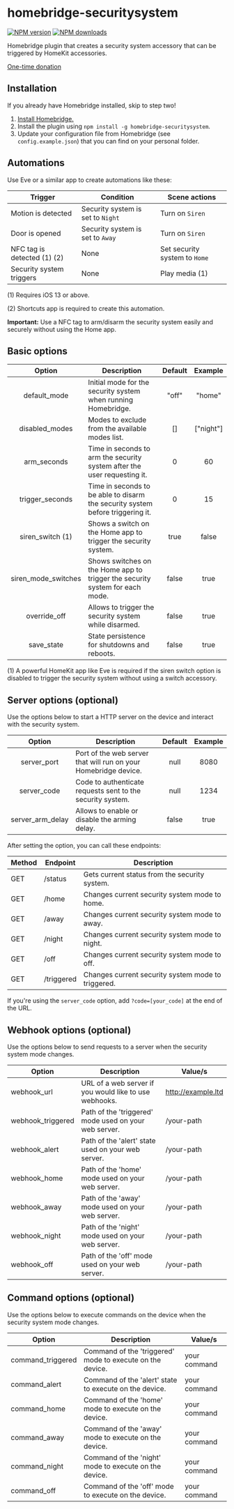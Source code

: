 # homebridge-securitysystem
[![NPM version](https://img.shields.io/npm/v/homebridge-securitysystem.svg)](https://www.npmjs.com/package/homebridge-securitysystem) [![NPM downloads](https://img.shields.io/npm/dt/homebridge-securitysystem.svg)](https://www.npmjs.com/package/homebridge-securitysystem)

Homebridge plugin that creates a security system accessory that can be triggered by HomeKit accessories.

[One-time donation](https://paypal.me/miguelripoll23)

## Installation
If you already have Homebridge installed, skip to step two!

1. [Install Homebridge.](https://github.com/nfarina/homebridge)
2. Install the plugin using `npm install -g homebridge-securitysystem`.
3. Update your configuration file from Homebridge (see `config.example.json`) that you can find on your personal folder.

## Automations
Use Eve or a similar app to create automations like these:

| Trigger                       | Condition                         | Scene actions                     |
|-------------------------------|-----------------------------------|-----------------------------------|
| Motion is detected            | Security system is set to `Night` | Turn on `Siren`                   |
| Door is opened                | Security system is set to `Away`  | Turn on `Siren`                   |
| NFC tag is detected (1) (2)   | None                              | Set security system to `Home`     |
| Security system triggers      | None                              | Play media (1)                    |

(1) Requires iOS 13 or above.

(2) Shortcuts app is required to create this automation.

**Important:** Use a NFC tag to arm/disarm the security system easily and securely without using the Home app.

## Basic options
|        Option       | Description                                                                    | Default |  Example  |
|:-------------------:|--------------------------------------------------------------------------------|:-------:|:---------:|
| default_mode        | Initial mode for the security system when running Homebridge.                  | "off"   | "home"    |
| disabled_modes      | Modes to exclude from the available modes list.                                | []      | ["night"] |
| arm_seconds         | Time in seconds to arm the security system after the user requesting it.       | 0       | 60        |
| trigger_seconds     | Time in seconds to be able to disarm the security system before triggering it. | 0       | 15        |
| siren_switch (1)    | Shows a switch on the Home app to trigger the security system.                 | true    | false     |
| siren_mode_switches | Shows switches on the Home app to trigger the security system for each mode.   | false   | true      |
| override_off        | Allows to trigger the security system while disarmed.                          | false   | true      |
| save_state          | State persistence for shutdowns and reboots.                                   | false   | true      |

(1) A powerful HomeKit app like Eve is required if the siren switch option is disabled to trigger the security system without using a switch accessory.

## Server options (optional)
Use the options below to start a HTTP server on the device and interact with the security system.

|      Option      | Description                                                     | Default | Example |
|:----------------:|-----------------------------------------------------------------|:-------:|:-------:|
| server_port      | Port of the web server that will run on your Homebridge device. | null    | 8080    |
| server_code      | Code to authenticate requests sent to the security system.      | null    | 1234    |
| server_arm_delay | Allows to enable or disable the arming delay.                   | false   | true    |

After setting the option, you can call these endpoints:

| Method | Endpoint                     | Description                                        |
|--------|------------------------------|----------------------------------------------------|
| GET    | /status                      | Gets current status from the security system.      |
| GET    | /home                        | Changes current security system mode to home.      |
| GET    | /away                        | Changes current security system mode to away.      |
| GET    | /night                       | Changes current security system mode to night.     |
| GET    | /off                         | Changes current security system mode to off.       |
| GET    | /triggered                   | Changes current security system mode to triggered. |

If you're using the `server_code` option, add `?code=[your_code]` at the end of the URL.

## Webhook options (optional)
Use the options below to send requests to a server when the security system mode changes.

| Option             | Description                                                                    | Value/s                |
|--------------------|--------------------------------------------------------------------------------| -----------------------|
| webhook_url        | URL of a web server if you would like to use webhooks.                         | http://example.ltd     |
| webhook_triggered  | Path of the 'triggered' mode used on your web server.                          | /your-path             |
| webhook_alert      | Path of the 'alert' state used on your web server.                             | /your-path             |
| webhook_home       | Path of the 'home' mode used on your web server.                               | /your-path             |
| webhook_away       | Path of the 'away' mode used on your web server.                               | /your-path             |
| webhook_night      | Path of the 'night' mode used on your web server.                              | /your-path             |
| webhook_off        | Path of the 'off' mode used on your web server.                                | /your-path             |

## Command options (optional)
Use the options below to execute commands on the device when the security system mode changes.

| Option             | Description                                                                    | Value/s                |
|--------------------|--------------------------------------------------------------------------------|------------------------|
| command_triggered  | Command of the 'triggered' mode to execute on the device.                      | your command           |
| command_alert      | Command of the 'alert' state to execute on the device.                         | your command           |
| command_home       | Command of the 'home' mode to execute on the device.                           | your command           |
| command_away       | Command of the 'away' mode to execute on the device.                           | your command           |
| command_night      | Command of the 'night' mode to execute on the device.                          | your command           |
| command_off        | Command of the 'off' mode to execute on the device.                            | your command           |
